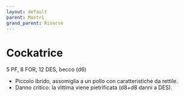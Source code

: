 ```yaml
---
layout: default
parent: Mostri
grand_parent: Risorse 
--- 
```


# Cockatrice

5 PF, 8 FOR, 12 DES, becco (d6)

- Piccolo ibrido, assomiglia a un pollo con caratteristiche da rettile.
- Danno critico: la vittima viene pietrificata (d8+d8 danni a DES).